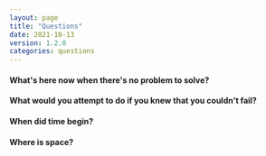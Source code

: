 ```yaml
---
layout: page
title: "Questions"
date: 2021-10-13
version: 1.2.0
categories: questions
---
```


#### What's here now when there's no problem to solve?

#### What would you attempt to do if you knew that you couldn't fail?

#### When did time begin?

#### Where is space?
